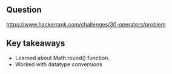 ## Question

https://www.hackerrank.com/challenges/30-operators/problem

## Key takeaways

- Learned about Math.round() function.
- Worked with datatype conversions
